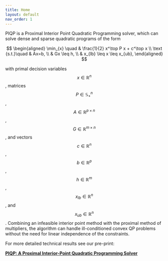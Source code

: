 ```yaml
---
title: Home
layout: default
nav_order: 1
---
```


PIQP is a Proximal Interior Point Quadratic Programming solver, which can solve dense and sparse quadratic programs of the form

$$
\begin{aligned}
\min_{x} \quad & \frac{1}{2} x^\top P x + c^\top x \\
\text {s.t.}\quad & Ax=b, \\
& Gx \leq h, \\
& x_{lb} \leq x \leq x_{ub},
\end{aligned}
$$

with primal decision variables $$x \in \mathbb{R}^n$$, matrices $$P\in \mathbb{S}_+^n$$, $$A \in \mathbb{R}^{p \times n}$$,  $$G \in \mathbb{R}^{m \times n}$$, and vectors $$c \in \mathbb{R}^n$$, $$b \in \mathbb{R}^p$$, $$h \in \mathbb{R}^m$$, $$x_{lb} \in \mathbb{R}^n$$, and $$x_{ub} \in \mathbb{R}^n$$. Combining an infeasible interior point method with the proximal method of multipliers, the algorithm can handle ill-conditioned convex QP problems without the need for linear independence of the constraints.

For more detailed technical results see our pre-print:

[**PIQP: A Proximal Interior-Point Quadratic Programming Solver**](https://arxiv.org/abs/2304.00290)